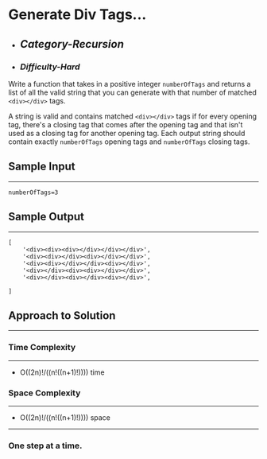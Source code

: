 # Generate Div Tags...

- ## **_Category-Recursion_**
- ### **_Difficulty-Hard_**

Write a function that takes in a positive integer `numberOfTags` and returns a list of all the valid string that you can generate with that number of matched `<div></div>` tags.

A string is valid and contains matched `<div></div>` tags if for every opening tag, there's a closing tag that comes after the opening tag and that isn't used as a closing tag for another opening tag. Each output string should contain exactly `numberOfTags` opening tags and `numberOfTags` closing tags.
 
## Sample Input

---

```
numberOfTags=3
```

## Sample Output

---

```
[
    '<div><div><div></div></div></div>',
    '<div><div></div><div></div></div>',
    '<div><div></div></div><div></div>',
    '<div></div><div><div></div></div>',
    '<div></div><div></div><div></div>',

]

```

## Approach to Solution

---

### Time Complexity

---

- O((2n)!/((n!((n+1)!)))) time

### Space Complexity

---

- O((2n)!/((n!((n+1)!)))) space

---

### One step at a time.
